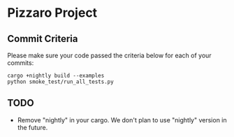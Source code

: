 # Pizzaro Project

## Commit Criteria
Please make sure your code passed the criteria below for each of your commits:
```shell
cargo +nightly build --examples
python smoke_test/run_all_tests.py
```

## TODO

- Remove "nightly" in your cargo. We don't plan to use "nightly" version in the future.
